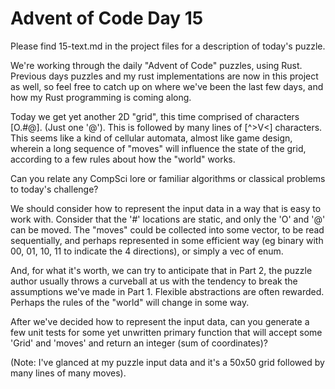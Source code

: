 # Advent of Code Day 15

Please find 15-text.md in the project files for a description of today's puzzle.

We're working through the daily "Advent of Code" puzzles, using Rust.
Previous days puzzles and my rust implementations are now in this project as well, so feel free to catch up on where we've been the last few days, and how my Rust programming is coming along.

Today we get yet another 2D "grid", this time comprised of characters [O.#@]. (Just one '@').
This is followed by many lines of [^>V<] characters.
This seems like a kind of cellular automata, almost like game design, wherein a long sequence of "moves" will influence the state of the grid, according to a few rules about how the "world" works.

Can you relate any CompSci lore or familiar algorithms or classical problems to today's challenge?

We should consider how to represent the input data in a way that is easy to work with. Consider that the '#' locations are static, and only the 'O' and '@' can be moved. The "moves" could be collected into some vector, to be read sequentially, and perhaps represented in some efficient way (eg binary with 00, 01, 10, 11 to indicate the 4 directions), or simply a vec of enum.

And, for what it's worth, we can try to anticipate that in Part 2, the puzzle author usually throws a curveball at us with the tendency to break the assumptions we've made in Part 1. Flexible abstractions are often rewarded. Perhaps the rules of the "world" will change in some way.

After we've decided how to represent the input data, can you generate a few unit tests for some yet unwritten primary function that will accept some 'Grid' and 'moves' and return an integer (sum of coordinates)?

(Note: I've glanced at my puzzle input data and it's a 50x50 grid followed by many lines of many moves).
